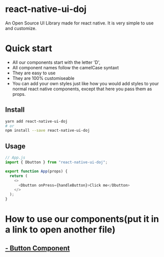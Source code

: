 # react-native-ui-doj

An Open Source UI Library made for react native. It is very simple to use and customize.

# Quick start

- All our components start with the letter 'D',
- All component names follow the camelCase syntaxt
- They are easy to use
- They are 100% customiseable
- You can add your own styles just like how you would add styles to your normal react native components, except that here you pass them as props.

## Install

```sh
yarn add react-native-ui-doj
# or
npm install --save react-native-ui-doj
```

## Usage

```js
// App.js
import { Dbutton } from "react-native-ui-doj";

export function App(props) {
  return (
    <>
      <Dbutton onPress={handleButton}>Click me</Dbutton>
    </>
  );
}
```

# How to use our components(put it in a link to open another file)

## [ - **Button Component** ](/src/Button/docs.md)

